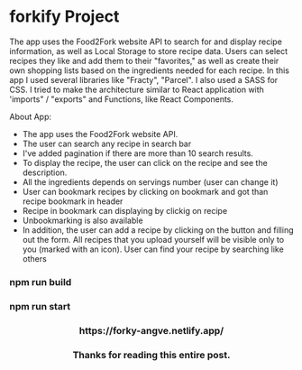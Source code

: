 # forkify Project

The app uses the Food2Fork website API to search for and display recipe information, as well as Local Storage to store recipe data. Users can select recipes they like and add them to their "favorites," as well as create their own shopping lists based on the ingredients needed for each recipe.
In this app I used several libraries like "Fracty", "Parcel". I also used a SASS for CSS. I tried to make the architecture similar to React application with 'imports" / "exports" and Functions, like React Components.

About App:

- The app uses the Food2Fork website API.
- The user can search any recipe in search bar
- I've added pagination if there are more than 10 search results.
- To display the recipe, the user can click on the recipe and see the description.
- All the ingredients depends on servings number (user can change it)
- User can bookmark recipes by clicking on bookmark and got than recipe bookmark in header
- Recipe in bookmark can displaying by clickig on recipe
- Unbookmarking is also available
- In addition, the user can add a recipe by clicking on the button and filling out the form. All recipes that you upload yourself will be visible only to you (marked with an icon). User can find your recipe by searching like others
  
<h3>npm run build</h3>
<h3>npm run start</h3>

<h3 align="center">https://forky-angve.netlify.app/</h3>

<h3 align="center">Thanks for reading this entire post.</h3>
